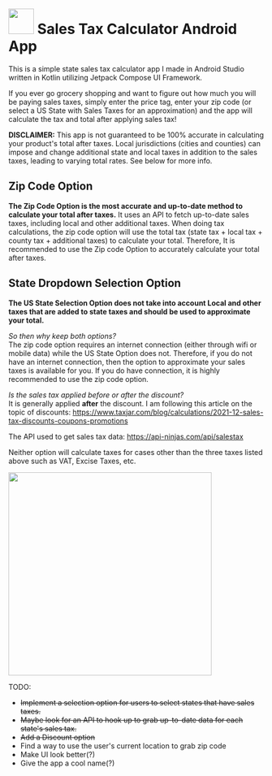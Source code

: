 # <img src="https://github.com/mylifeisoofed/Sales-Tax-Calculator/assets/58831022/6ee11dff-b3d3-4ee7-af5a-d78f5379e0b6" width="50" height="50"> Sales Tax Calculator Android App  
This is a simple state sales tax calculator app I made in Android Studio written in Kotlin utilizing Jetpack Compose UI Framework.

If you ever go grocery shopping and want to figure out how much you will be paying sales taxes, simply enter the price tag, enter your zip code (or select a US State with Sales Taxes for an approximation) and the app will calculate the tax and total after applying sales tax! 


**DISCLAIMER:** This app is not guaranteed to be 100% accurate in calculating your product's total after taxes. Local jurisdictions (cities and counties) can impose and change additional state and local taxes in addition to the sales taxes, leading to varying total rates. See below for more info.

## Zip Code Option
**The Zip Code Option is the most accurate and up-to-date method to calculate your total after taxes.** It uses an API to fetch up-to-date sales taxes, including local and other additional taxes. When doing tax calculations, the zip code option will use the total tax (state tax + local tax + county tax + additional taxes) to calculate your total. Therefore, It is recommended to use the Zip code Option to accurately calculate your total after taxes.  

## State Dropdown Selection Option
**The US State Selection Option does not take into account Local and other taxes that are added to state taxes and should be used to approximate your total.**  
  
  
*So then why keep both options?*  
The zip code option requires an internet connection (either through wifi or mobile data) while the US State Option does not. Therefore, if you do not have an internet connection, then the option to approximate your sales taxes is available for you. If you do have connection, it is highly recommended to use the zip code option.

*Is the sales tax applied before or after the discount?*  
It is generally applied **after** the discount. I am following this article on the topic of discounts: https://www.taxjar.com/blog/calculations/2021-12-sales-tax-discounts-coupons-promotions  

The API used to get sales tax data: https://api-ninjas.com/api/salestax  

Neither option will calculate taxes for cases other than the three taxes listed above such as VAT, Excise Taxes, etc.

<img src="https://github.com/mylifeisoofed/Sales-Tax-Calculator/assets/58831022/ac4be57b-790d-4d69-b241-ce59ed9e864a" width="400">

TODO:
- ~~Implement a selection option for users to select states that have sales taxes.~~
- ~~Maybe look for an API to hook up to grab up-to-date data for each state's sales tax.~~
- ~~Add a Discount option~~
- Find a way to use the user's current location to grab zip code
- Make UI look better(?)
- Give the app a cool name(?)
